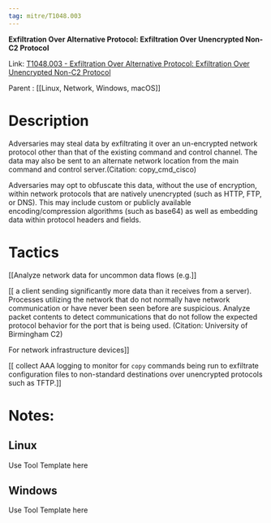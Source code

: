 ```yaml
---
tag: mitre/T1048.003
---
```


**Exfiltration Over Alternative Protocol: Exfiltration Over Unencrypted Non-C2 Protocol**

Link: [T1048.003 - Exfiltration Over Alternative Protocol: Exfiltration Over Unencrypted Non-C2 Protocol](https://attack.mitre.org/techniques/T1048/003)

Parent : [[Linux, Network, Windows, macOS]]


# Description

Adversaries may steal data by exfiltrating it over an un-encrypted network protocol other than that of the existing command and control channel. The data may also be sent to an alternate network location from the main command and control server.(Citation: copy_cmd_cisco)

Adversaries may opt to obfuscate this data, without the use of encryption, within network protocols that are natively unencrypted (such as HTTP, FTP, or DNS). This may include custom or publicly available encoding/compression algorithms (such as base64) as well as embedding data within protocol headers and fields. 

# Tactics


[[Analyze network data for uncommon data flows (e.g.]]

[[ a client sending significantly more data than it receives from a server). Processes utilizing the network that do not normally have network communication or have never been seen before are suspicious. Analyze packet contents to detect communications that do not follow the expected protocol behavior for the port that is being used. (Citation: University of Birmingham C2) 

For network infrastructure devices]]

[[ collect AAA logging to monitor for `copy` commands being run to exfiltrate configuration files to non-standard destinations over unencrypted protocols such as TFTP.]]


# Notes:

## Linux

Use Tool Template here

## Windows

Use Tool Template here